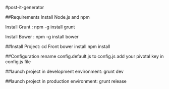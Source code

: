 #post-it-generator

##Requirements
Install Node.js and npm

Install Grunt :
npm -g install grunt

Install Bower :
npm -g install bower

##Install Project:
cd Front
bower install
npm install

##Configuration 
rename config.default.js to config.js
add your pivotal key in config.js file

##launch project in development environment:
grunt dev 

##launch project in production environment:
grunt release



